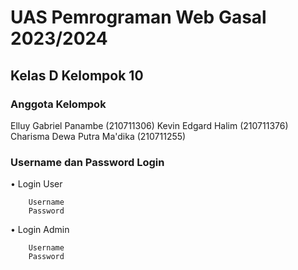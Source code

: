 # UAS Pemrograman Web Gasal 2023/2024

## Kelas D Kelompok 10

### Anggota Kelompok
Elluy Gabriel Panambe (210711306)
Kevin Edgard Halim (210711376)
Charisma Dewa Putra Ma'dika (210711255)

### Username dan Password Login
•	Login User

        Username
        Password
        
•	Login Admin

        Username
        Password



